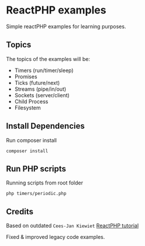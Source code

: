 ReactPHP examples
==================
Simple reactPHP examples for learning purposes.

Topics
------------------
The topics of the examples will be:

* Timers (run/timer/sleep)
* Promises
* Ticks (future/next)
* Streams (pipe/in/out)
* Sockets (server/client)
* Child Process
* Filesystem

Install Dependencies
------------------
Run composer install
```
composer install
```

Run PHP scripts
------------------
Running scripts from root folder
```
php timers/periodic.php
```

Credits
-------------------
Based on outdated `Cees-Jan Kiewiet` <a href="https://blog.wyrihaximus.net/2015/01/reactphp-introduction/">ReactPHP tutorial</a>

Fixed & improved legacy code examples.



